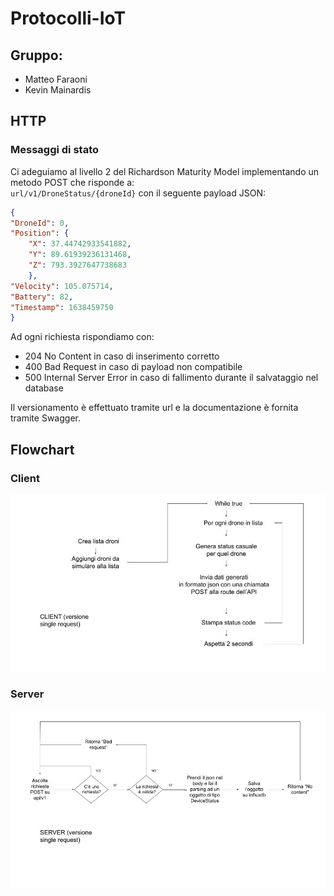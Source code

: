 # Protocolli-IoT
## Gruppo: 
- Matteo Faraoni
- Kevin Mainardis

## HTTP
### Messaggi di stato
Ci adeguiamo al livello 2 del Richardson Maturity Model implementando un metodo POST che risponde a: <br>
`url/v1/DroneStatus/{droneId}` con il seguente payload JSON:
```json
{
"DroneId": 0,
"Position":	{
    "X": 37.44742933541882,
    "Y": 89.61939236131468,
    "Z": 793.3927647738683
    },   
"Velocity": 105.075714,
"Battery": 82,
"Timestamp": 1638459750
}
```
Ad ogni richiesta rispondiamo con:
- 204 No Content in caso di inserimento corretto
- 400 Bad Request in caso di payload non compatibile
- 500 Internal Server Error in caso di fallimento durante il salvataggio nel database

Il versionamento è effettuato tramite url e la documentazione è fornita tramite Swagger.


## Flowchart
### Client
![Client Flowchart](./docs/flowchart_client.jpg "Client Flowchart")

### Server
![Server Flowchart](./docs/flowchart_server.jpg "Server Flowchart")
